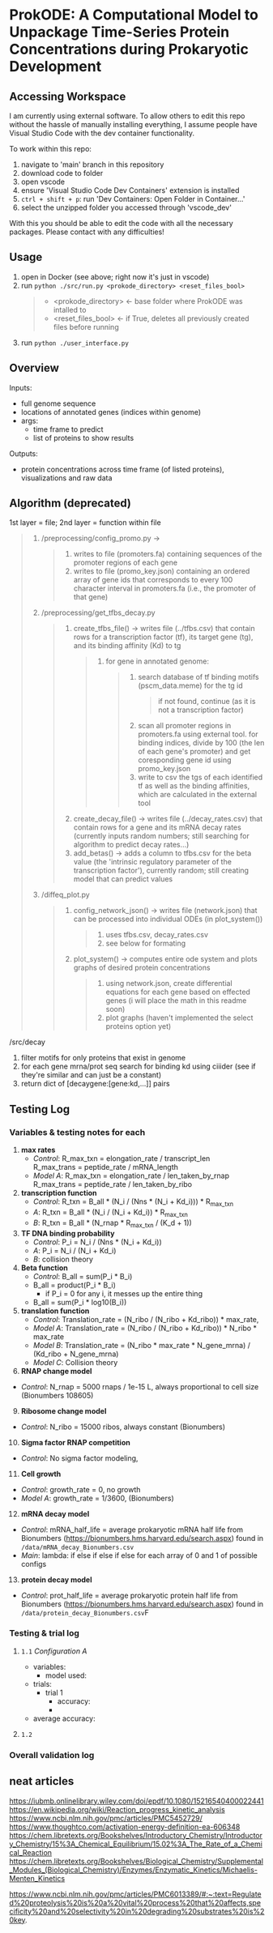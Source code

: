 # ProkODE: A Computational Model to Unpackage Time-Series Protein Concentrations during Prokaryotic Development

## Accessing Workspace

I am currently using external software. To allow others to edit this repo without the hassle of manually installing everything, I assume people have Visual Studio Code with the dev container functionality.

To work within this repo:

1. navigate to 'main' branch in this repository
2. download code to folder
3. open vscode
4. ensure 'Visual Studio Code Dev Containers' extension is installed
5. `ctrl + shift + p`: run 'Dev Containers: Open Folder in Container...'
6. select the unzipped folder you accessed through 'vscode_dev'

With this you should be able to edit the code with all the necessary packages. Please contact with any difficulties!

## Usage

<!--- in the future add a param for input folder --->

1. open in Docker (see above; right now it's just in vscode)
2. run `python ./src/run.py <prokode_directory> <reset_files_bool>`
   > - \<prokode_directory> <- base folder where ProkODE was intalled to
   > - \<reset_files_bool> <- if True, deletes all previously created files before running
3. run `python ./user_interface.py`

## Overview

Inputs:

- full genome sequence
- locations of annotated genes (indices within genome)
- args:
  - time frame to predict
  - list of proteins to show results

Outputs:

- protein concentrations across time frame (of listed proteins), visualizations and raw data

## Algorithm (deprecated)

1st layer = file; 2nd layer = function within file

> 1. /preprocessing/config_promo.py ->
>    > 1. writes to file (promoters.fa) containing sequences of the promoter regions of each gene
>    > 2. writes to file (promo_key.json) containing an ordered array of gene ids that corresponds to every 100 character interval in promoters.fa (i.e., the promoter of that gene)
> 2. /preprocessing/get_tfbs_decay.py
>    > 1. create_tfbs_file() -> writes file (../tfbs.csv) that contain rows for a transcription factor (tf), its target gene (tg), and its binding affinity (Kd) to tg
>    >    > 1. for gene in annotated genome:
>    >    >    > 1. search database of tf binding motifs (pscm_data.meme) for the tg id
>    >    >    >    > if not found, continue (as it is not a transcription factor)
>    >    >    > 2. scan all promoter regions in promoters.fa using external tool. for binding indices, divide by 100 (the len of each gene's promoter) and get coresponding gene id using promo_key.json
>    >    >    > 3. write to csv the tgs of each identified tf as well as the binding affinities, which are calculated in the external tool
>    > 1. create_decay_file() -> writes file (../decay_rates.csv) that contain rows for a gene and its mRNA decay rates (currently inputs random numbers; still searching for algorithm to predict decay rates...)
>    > 1. add_betas() -> adds a column to tfbs.csv for the beta value (the 'intrinsic regulatory parameter of the transcription factor'), currently random; still creating model that can predict values
> 3. /diffeq_plot.py
>    > 1. config_network_json() -> writes file (network.json) that can be processed into individual ODEs (in plot_system())
>    >    > 1. uses tfbs.csv, decay_rates.csv
>    >    > 2. see below for formating
>    > 2. plot_system() -> computes entire ode system and plots graphs of desired protein concentrations
>    >    > 1. using network.json, create differential equations for each gene based on effected genes (i will place the math in this readme soon)
>    >    > 2. plot graphs (haven't implemented the select proteins option yet)

/src/decay

1. filter motifs for only proteins that exist in genome
2. for each gene mrna/prot seq search for binding kd using ciiider (see if they're similar and can just be a constant)
3. return dict of [decaygene:[gene:kd,...]] pairs

## Testing Log

### Variables & testing notes for each
1. **max rates**
   - *Control*: R_max_txn = elongation_rate / transcript_len \
   R_max_trans = peptide_rate / mRNA_length
   - *Model A*: R_max_txn = elongation_rate / len_taken_by_rnap
   R_max_trans = peptide_rate / len_taken_by_ribo
2. **transcription function**
   - *Control*: R_txn = B_all * (N_i / (Nns * (N_i + Kd_i))) * R<sub>max_txn</sub>
   - *A*: R_txn = B_all * (N_i / (N_i + Kd_i)) * R<sub>max_txn</sub>
   - *B*: R_txn = B_all * (N_rnap * R<sub>max_txn</sub> / (K_d + 1))
3. **TF DNA binding probability**
   - *Control*: P_i = N_i / (Nns * (N_i + Kd_i))
   - *A*: P_i = N_i / (N_i + Kd_i)
   - *B*: collision theory
4. **Beta function**
   - *Control*: B_all = sum(P_i * B_i)
   - B_all = product(P_i * B_i)
      - if P_i = 0 for any i, it messes up the entire thing
   - B_all = sum(P_i * log10(B_i))
5. **translation function**
   - *Control*: Translation_rate = (N_ribo / (N_ribo + Kd_ribo)) * max_rate,
   - *Model A*: Translation_rate = (N_ribo / (N_ribo + Kd_ribo)) * N_ribo * max_rate
   - *Model B*: Translation_rate = (N_ribo * max_rate * N_gene_mrna) / (Kd_ribo + N_gene_mrna)
   - *Model C*: Collision theory
8.  **RNAP change model**
   - *Control*: N_rnap = 5000 rnaps / 1e-15 L, always proportional to cell size (Bionumbers 108605)
9.  **Ribosome change model**
   - *Control*: N_ribo = 15000 ribos, always constant (Bionumbers)
10. **Sigma factor RNAP competition**
   - *Control*: No sigma factor modeling,  
11. **Cell growth**
   - *Control*: growth_rate = 0, no growth
   - *Model A*: growth_rate = 1/3600, (Bionumbers)
12. **mRNA decay model**
   - *Control*: mRNA_half_life = average prokaryotic mRNA half life from Bionumbers (https://bionumbers.hms.harvard.edu/search.aspx) found in `/data/mRNA_decay_Bionumbers.csv`
   - *Main*: lambda: if else if else if else for each array of 0 and 1 of possible configs 
13. **protein decay model**
   - *Control*: prot_half_life = average prokaryotic protein half life from Bionumbers (https://bionumbers.hms.harvard.edu/search.aspx) found in `/data/protein_decay_Bionumbers.csv`F

### Testing & trial log

1. `1.1` *Configuration A*
   - variables:
      - model used:
   - trials:
      - trial 1
         - accuracy:
         - 
   - average accuracy:

2. `1.2`

### Overall validation log


## neat articles
https://iubmb.onlinelibrary.wiley.com/doi/epdf/10.1080/15216540400022441
https://en.wikipedia.org/wiki/Reaction_progress_kinetic_analysis
https://www.ncbi.nlm.nih.gov/pmc/articles/PMC5452729/
https://www.thoughtco.com/activation-energy-definition-ea-606348
https://chem.libretexts.org/Bookshelves/Introductory_Chemistry/Introductory_Chemistry/15%3A_Chemical_Equilibrium/15.02%3A_The_Rate_of_a_Chemical_Reaction
https://chem.libretexts.org/Bookshelves/Biological_Chemistry/Supplemental_Modules_(Biological_Chemistry)/Enzymes/Enzymatic_Kinetics/Michaelis-Menten_Kinetics

https://www.ncbi.nlm.nih.gov/pmc/articles/PMC6013389/#:~:text=Regulated%20proteolysis%20is%20a%20vital%20process%20that%20affects,specificity%20and%20selectivity%20in%20degrading%20substrates%20is%20key.
